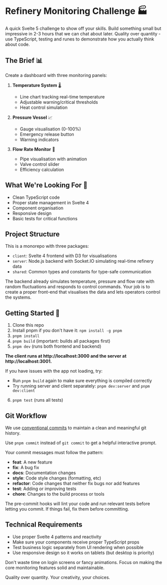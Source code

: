 # Refinery Monitoring Challenge 🏭

A quick Svelte 5 challenge to show off your skills. Build something small but impressive in 2-3 hours that we can chat about later. Quality over quantity - use TypeScript, testing and runes to demonstrate how you actually think about code.

## The Brief 📊

Create a dashboard with three monitoring panels:

1. **Temperature System** 🌡️
   - Line chart tracking real-time temperature
   - Adjustable warning/critical thresholds
   - Heat control simulation

2. **Pressure Vessel** 📈
   - Gauge visualisation (0-100%)
   - Emergency release button
   - Warning indicators

3. **Flow Rate Monitor** 🌊
   - Pipe visualisation with animation
   - Valve control slider
   - Efficiency calculation

## What We're Looking For 👀

- Clean TypeScript code
- Proper state management in Svelte 4
- Component organisation
- Responsive design
- Basic tests for critical functions

## Project Structure

This is a monorepo with three packages:
- `client`: Svelte 4 frontend with D3 for visualisations
- `server`: Node.js backend with Socket.IO simulating real-time refinery data
- `shared`: Common types and constants for type-safe communication

The backend already simulates temperature, pressure and flow rate with random fluctuations and responds to control commands. Your job is to create a proper front-end that visualises the data and lets operators control the systems.

## Getting Started 🚀

1. Clone this repo
2. Install pnpm if you don't have it: `npm install -g pnpm`
3. `pnpm install`
4. `pnpm build` (important: builds all packages first)
5. `pnpm dev` (runs both frontend and backend)

**The client runs at http://localhost:3000 and the server at http://localhost:3001.**

If you have issues with the app not loading, try:
- Run `pnpm build` again to make sure everything is compiled correctly
- Try running server and client separately: `pnpm dev:server` and `pnpm dev:client`

6. `pnpm test` (runs all tests)

## Git Workflow

We use [conventional commits](https://www.conventionalcommits.org/) to maintain a clean and meaningful git history.

Use `pnpm commit` instead of `git commit` to get a helpful interactive prompt.

Your commit messages must follow the pattern:
- **feat**: A new feature
- **fix**: A bug fix
- **docs**: Documentation changes
- **style**: Code style changes (formatting, etc)
- **refactor**: Code changes that neither fix bugs nor add features
- **test**: Adding or improving tests
- **chore**: Changes to the build process or tools

The pre-commit hooks will lint your code and run relevant tests before letting you commit. If things fail, fix them before committing.

## Technical Requirements

- Use proper Svelte 4 patterns and reactivity
- Make sure your components receive proper TypeScript props
- Test business logic separately from UI rendering when possible
- Use responsive design so it works on tablets (but desktop is priority)

Don't waste time on login screens or fancy animations. Focus on making the core monitoring features solid and maintainable.

Quality over quantity. Your creativity, your choices.
